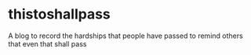 # thistoshallpass
A blog to record the hardships that people have passed to remind others that even that shall pass
